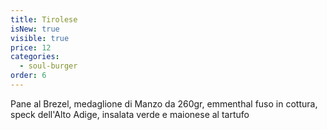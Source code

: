 ```yaml
---
title: Tirolese
isNew: true
visible: true
price: 12
categories:
  - soul-burger
order: 6
---
```

Pane al Brezel, medaglione di Manzo da 260gr, emmenthal fuso in cottura, speck dell'Alto Adige, insalata verde e maionese al tartufo